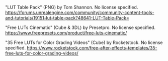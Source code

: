 "LUT Table Pack" (PNG) by Tom Shannon. No license specified. 
https://forums.unrealengine.com/community/community-content-tools-and-tutorials/19151-lut-table-pack?48641-LUT-Table-Pack=

"Free LUTs Cinematic" (Cube & 3DL) by Presetpro. No license specified. 
https://www.freepresets.com/product/free-luts-cinematic/

"35 Free LUTs for Color Grading Videos" (Cube) by Rocketstock. No license specified. 
https://www.rocketstock.com/free-after-effects-templates/35-free-luts-for-color-grading-videos/
